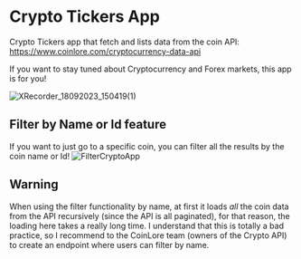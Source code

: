 # Crypto Tickers App
Crypto Tickers app that fetch and lists data from the coin API: https://www.coinlore.com/cryptocurrency-data-api

If you want to stay tuned about Cryptocurrency and Forex markets, this app is for you!

![XRecorder_18092023_150419(1)](https://github.com/franpautt27/crypto-tickers-app/assets/58583172/ea7058e3-33ea-4ae2-ad44-ec15d1f7e6b1)


## Filter by Name or Id feature
If you want to just go to a specific coin, you can filter all the results by the coin name or Id!
![FilterCryptoApp](https://github.com/franpautt27/crypto-tickers-app/assets/58583172/da52fcfb-c9d0-4bb5-a765-38aeb898cd37)


## Warning
When using the filter functionality by name, at first it loads *all* the coin data from the API recursively (since the API is all paginated), for that reason, the loading here takes a really long time. I understand that this is totally a bad practice, so I recommend to the CoinLore team (owners of the Crypto API) to create an endpoint where users can filter by name.
